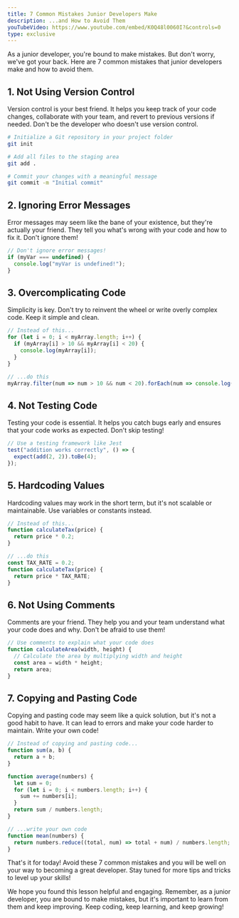 ```yaml
---
title: 7 Common Mistakes Junior Developers Make
description: ...and How to Avoid Them
youTubeVideo: https://www.youtube.com/embed/K0Q48l0060I?&controls=0
type: exclusive
---
```


As a junior developer, you're bound to make mistakes. But don't worry, we've got your back. Here are 7 common mistakes that junior developers make and how to avoid them.

## 1. Not Using Version Control


Version control is your best friend. It helps you keep track of your code changes, collaborate with your team, and revert to previous versions if needed. Don't be the developer who doesn't use version control.

```bash
# Initialize a Git repository in your project folder
git init

# Add all files to the staging area
git add .

# Commit your changes with a meaningful message
git commit -m "Initial commit"

```
## 2. Ignoring Error Messages
Error messages may seem like the bane of your existence, but they're actually your friend. They tell you what's wrong with your code and how to fix it. Don't ignore them!

```js
// Don't ignore error messages!
if (myVar === undefined) {
  console.log("myVar is undefined!");
}

```
## 3. Overcomplicating Code
Simplicity is key. Don't try to reinvent the wheel or write overly complex code. Keep it simple and clean.

```js
// Instead of this...
for (let i = 0; i < myArray.length; i++) {
  if (myArray[i] > 10 && myArray[i] < 20) {
    console.log(myArray[i]);
  }
}

// ...do this
myArray.filter(num => num > 10 && num < 20).forEach(num => console.log(num));

```
## 4. Not Testing Code
Testing your code is essential. It helps you catch bugs early and ensures that your code works as expected. Don't skip testing!

```js
// Use a testing framework like Jest
test("addition works correctly", () => {
  expect(add(2, 2)).toBe(4);
});

```
## 5. Hardcoding Values
Hardcoding values may work in the short term, but it's not scalable or maintainable. Use variables or constants instead.

```js
// Instead of this...
function calculateTax(price) {
  return price * 0.2;
}

// ...do this
const TAX_RATE = 0.2;
function calculateTax(price) {
  return price * TAX_RATE;
}

```
## 6. Not Using Comments
Comments are your friend. They help you and your team understand what your code does and why. Don't be afraid to use them!

```js
// Use comments to explain what your code does
function calculateArea(width, height) {
  // Calculate the area by multiplying width and height
  const area = width * height;
  return area;
}

```
## 7. Copying and Pasting Code
Copying and pasting code may seem like a quick solution, but it's not a good habit to have. It can lead to errors and make your code harder to maintain. Write your own code!

```js
// Instead of copying and pasting code...
function sum(a, b) {
  return a + b;
}

function average(numbers) {
  let sum = 0;
  for (let i = 0; i < numbers.length; i++) {
    sum += numbers[i];
  }
  return sum / numbers.length;
}

// ...write your own code
function mean(numbers) {
  return numbers.reduce((total, num) => total + num) / numbers.length;
}

```

That's it for today! Avoid these 7 common mistakes and you will be well on your way to becoming a great developer. Stay tuned for more tips and tricks to level up your skills!

We hope you found this lesson helpful and engaging. Remember, as a junior developer, you are bound to make mistakes, but it's important to learn from them and keep improving. Keep coding, keep learning, and keep growing!
